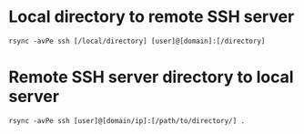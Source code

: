 # Local directory to remote SSH server

    rsync -avPe ssh [/local/directory] [user]@[domain]:[/directory]
    
# Remote SSH server directory to local server

    rsync -avPe ssh [user]@[domain/ip]:[/path/to/directory/] .